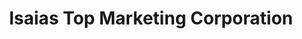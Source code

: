 ---
title: "Isaias Top Marketing Corporation"
url: /dipolog/isaias-top-marketing-corporation/
shop: hardware
---